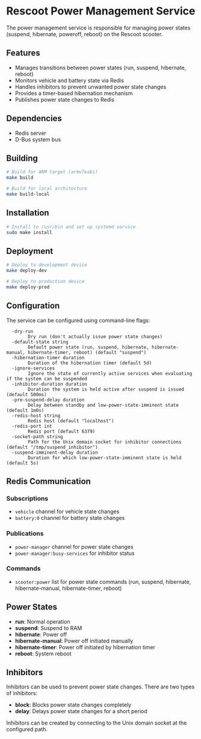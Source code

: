 # Rescoot Power Management Service

The power management service is responsible for managing power states (suspend, hibernate, poweroff, reboot) on the Rescoot scooter.

## Features

- Manages transitions between power states (run, suspend, hibernate, reboot)
- Monitors vehicle and battery state via Redis
- Handles inhibitors to prevent unwanted power state changes
- Provides a timer-based hibernation mechanism
- Publishes power state changes to Redis

## Dependencies

- Redis server
- D-Bus system bus

## Building

```bash
# Build for ARM target (armv7eabi)
make build

# Build for local architecture
make build-local
```

## Installation

```bash
# Install to /usr/bin and set up systemd service
sudo make install
```

## Deployment

```bash
# Deploy to development device
make deploy-dev

# Deploy to production device
make deploy-prod
```

## Configuration

The service can be configured using command-line flags:

```
  -dry-run
        Dry run (don't actually issue power state changes)
  -default-state string
        Default power state (run, suspend, hibernate, hibernate-manual, hibernate-timer, reboot) (default "suspend")
  -hibernation-timer duration
        Duration of the hibernation timer (default 5d)
  -ignore-services
        Ignore the state of currently active services when evaluating if the system can be suspended
  -inhibitor-duration duration
        Duration the system is held active after suspend is issued (default 500ms)
  -pre-suspend-delay duration
        Delay between standby and low-power-state-imminent state (default 1m0s)
  -redis-host string
        Redis host (default "localhost")
  -redis-port int
        Redis port (default 6379)
  -socket-path string
        Path for the Unix domain socket for inhibitor connections (default "/tmp/suspend_inhibitor")
  -suspend-imminent-delay duration
        Duration for which low-power-state-imminent state is held (default 5s)
```

## Redis Communication

### Subscriptions

- `vehicle` channel for vehicle state changes
- `battery:0` channel for battery state changes

### Publications

- `power-manager` channel for power state changes
- `power-manager:busy-services` for inhibitor status

### Commands

- `scooter:power` list for power state commands (run, suspend, hibernate, hibernate-manual, hibernate-timer, reboot)

## Power States

- **run**: Normal operation
- **suspend**: Suspend to RAM
- **hibernate**: Power off
- **hibernate-manual**: Power off initiated manually
- **hibernate-timer**: Power off initiated by hibernation timer
- **reboot**: System reboot

## Inhibitors

Inhibitors can be used to prevent power state changes. There are two types of inhibitors:

- **block**: Blocks power state changes completely
- **delay**: Delays power state changes for a short period

Inhibitors can be created by connecting to the Unix domain socket at the configured path.
